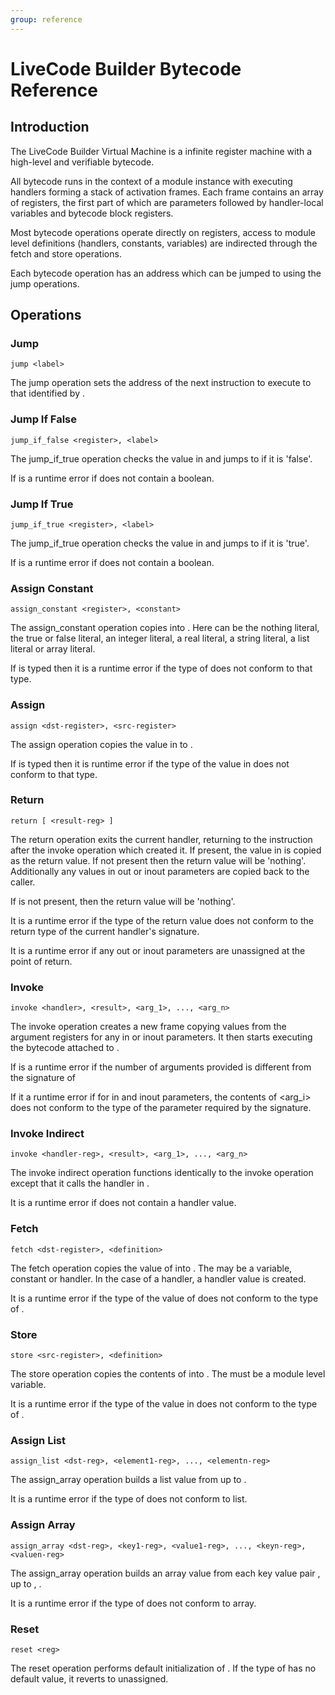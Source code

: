 ```yaml
---
group: reference
---
```


# LiveCode Builder Bytecode Reference

## Introduction

The LiveCode Builder Virtual Machine is a infinite register machine with a
high-level and verifiable bytecode.

All bytecode runs in the context of a module instance with executing handlers
forming a stack of activation frames. Each frame contains an array of registers,
the first part of which are parameters followed by handler-local variables and
bytecode block registers.

Most bytecode operations operate directly on registers, access to module level
definitions (handlers, constants, variables) are indirected through the fetch
and store operations.

Each bytecode operation has an address which can be jumped to using the jump
operations.

## Operations

### Jump

    jump <label>

The jump operation sets the address of the next instruction to execute to
that identified by <label>.

### Jump If False

    jump_if_false <register>, <label>

The jump_if_true operation checks the value in <register> and jumps to <label>
if it is 'false'.

If is a runtime error if <register> does not contain a boolean.

### Jump If True

    jump_if_true <register>, <label>

The jump_if_true operation checks the value in <register> and jumps to <label>
if it is 'true'.

If is a runtime error if <register> does not contain a boolean.

### Assign Constant

    assign_constant <register>, <constant>

The assign_constant operation copies <constant> into <register>. Here <constant>
can be the nothing literal, the true or false literal, an integer literal, a
real literal, a string literal, a list literal or array literal.

If <register> is typed then it is a runtime error if the type of <constant>
does not conform to that type.

### Assign

    assign <dst-register>, <src-register>

The assign operation copies the value in <src-register> to <dst-register>.

If <dst-register> is typed then it is runtime error if the type of the value
in <src-register> does not conform to that type.

### Return

    return [ <result-reg> ]

The return operation exits the current handler, returning to the instruction after
the invoke operation which created it. If present, the value in <result-reg> is
copied as the return value. If not present then the return value will be 'nothing'.
Additionally any values in out or inout parameters are copied back to the caller.

If <result-reg> is not present, then the return value will be 'nothing'.

It is a runtime error if the type of the return value does not conform to the
return type of the current handler's signature.

It is a runtime error if any out or inout parameters are unassigned at the point
of return.

### Invoke

    invoke <handler>, <result>, <arg_1>, ..., <arg_n>

The invoke operation creates a new frame copying values from the argument registers
for any in or inout parameters. It then starts executing the bytecode attached
to <handler>.

If is a runtime error if the number of arguments provided is different from the
signature of <handler>

If it a runtime error if for in and inout parameters, the contents of <arg_i>
does not conform to the type of the parameter required by the signature.

### Invoke Indirect

    invoke <handler-reg>, <result>, <arg_1>, ..., <arg_n>

The invoke indirect operation functions identically to the invoke operation
except that it calls the handler in <handler-reg>.

It is a runtime error if <handler-reg> does not contain a handler value.

### Fetch

    fetch <dst-register>, <definition>

The fetch operation copies the value of <definition> into <dst-register>. The
<definition> may be a variable, constant or handler. In the case of a handler,
a handler value is created.

It is a runtime error if the type of the value of <definition> does not conform
to the type of <dst-register>.

### Store

    store <src-register>, <definition>

The store operation copies the contents of <src-register> into <definition>. The
<definition> must be a module level variable.

It is a runtime error if the type of the value in <src-register> does not conform
to the type of <definition>.

### Assign List

    assign_list <dst-reg>, <element1-reg>, ..., <elementn-reg>

The assign_array operation builds a list value from <element1-reg> up to
<elementn-reg>.

It is a runtime error if the type of <dst-reg> does not conform to list.

### Assign Array

    assign_array <dst-reg>, <key1-reg>, <value1-reg>, ..., <keyn-reg>, <valuen-reg>

The assign_array operation builds an array value from each key value pair
<key1-reg>, <value1-reg> up to <keyn-reg>, <valuen-reg>.

It is a runtime error if the type of <dst-reg> does not conform to array.

### Reset

    reset <reg>

The reset operation performs default initialization of <reg>. If the type of
<reg> has no default value, it reverts to unassigned.
